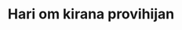---
title: "Hari om kirana provihijan"
url: /yavatmal/hari-om-kirana-provihijan/
shop: Lebensmittel
---